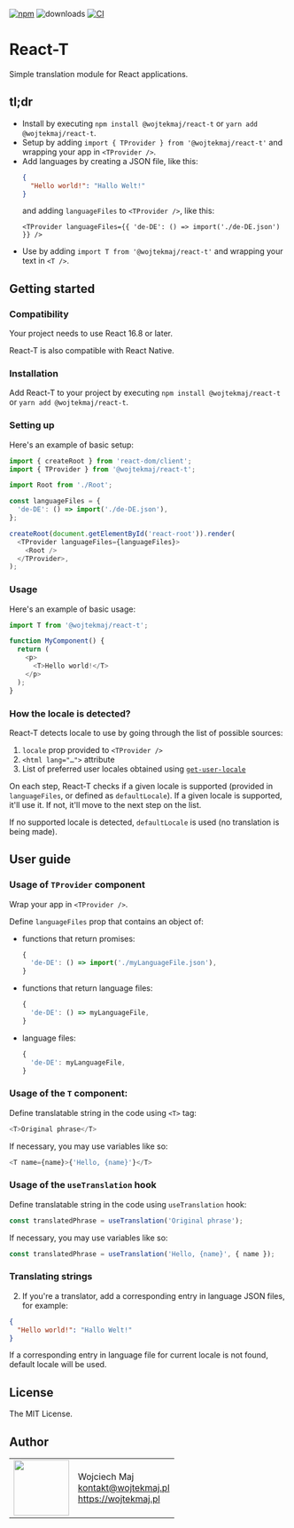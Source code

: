 [![npm](https://img.shields.io/npm/v/@wojtekmaj/react-t.svg)](https://www.npmjs.com/package/@wojtekmaj/react-t) ![downloads](https://img.shields.io/npm/dt/@wojtekmaj/react-t.svg) [![CI](https://github.com/wojtekmaj/react-t/workflows/CI/badge.svg)](https://github.com/wojtekmaj/react-t/actions)

# React-T

Simple translation module for React applications.

## tl;dr

- Install by executing `npm install @wojtekmaj/react-t` or `yarn add @wojtekmaj/react-t`.
- Setup by adding `import { TProvider } from '@wojtekmaj/react-t'` and wrapping your app in `<TProvider />`.
- Add languages by creating a JSON file, like this:
  ```json
  {
    "Hello world!": "Hallo Welt!"
  }
  ```
  and adding `languageFiles` to `<TProvider />`, like this:
  ```tsx
  <TProvider languageFiles={{ 'de-DE': () => import('./de-DE.json') }} />
  ```
- Use by adding `import T from '@wojtekmaj/react-t'` and wrapping your text in `<T />`.

## Getting started

### Compatibility

Your project needs to use React 16.8 or later.

React-T is also compatible with React Native.

### Installation

Add React-T to your project by executing `npm install @wojtekmaj/react-t` or `yarn add @wojtekmaj/react-t`.

### Setting up

Here's an example of basic setup:

```ts
import { createRoot } from 'react-dom/client';
import { TProvider } from '@wojtekmaj/react-t';

import Root from './Root';

const languageFiles = {
  'de-DE': () => import('./de-DE.json'),
};

createRoot(document.getElementById('react-root')).render(
  <TProvider languageFiles={languageFiles}>
    <Root />
  </TProvider>,
);
```

### Usage

Here's an example of basic usage:

```ts
import T from '@wojtekmaj/react-t';

function MyComponent() {
  return (
    <p>
      <T>Hello world!</T>
    </p>
  );
}
```

### How the locale is detected?

React-T detects locale to use by going through the list of possible sources:

1. `locale` prop provided to `<TProvider />`
2. `<html lang="…">` attribute
3. List of preferred user locales obtained using [`get-user-locale`](https://github.com/wojtekmaj/get-user-locale)

On each step, React-T checks if a given locale is supported (provided in `languageFiles`, or defined as `defaultLocale`). If a given locale is supported, it'll use it. If not, it'll move to the next step on the list.

If no supported locale is detected, `defaultLocale` is used (no translation is being made).

## User guide

### Usage of `TProvider` component

Wrap your app in `<TProvider />`.

Define `languageFiles` prop that contains an object of:

- functions that return promises:
  ```ts
  {
    'de-DE': () => import('./myLanguageFile.json'),
  }
  ```
- functions that return language files:
  ```ts
  {
    'de-DE': () => myLanguageFile,
  }
  ```
- language files:
  ```ts
  {
    'de-DE': myLanguageFile,
  }
  ```

### Usage of the `T` component:

Define translatable string in the code using `<T>` tag:

```ts
<T>Original phrase</T>
```

If necessary, you may use variables like so:

```ts
<T name={name}>{'Hello, {name}'}</T>
```

### Usage of the `useTranslation` hook

Define translatable string in the code using `useTranslation` hook:

```ts
const translatedPhrase = useTranslation('Original phrase');
```

If necessary, you may use variables like so:

```ts
const translatedPhrase = useTranslation('Hello, {name}', { name });
```

### Translating strings

2. If you're a translator, add a corresponding entry in language JSON files, for example:

```json
{
  "Hello world!": "Hallo Welt!"
}
```

If a corresponding entry in language file for current locale is not found, default locale will be used.

## License

The MIT License.

## Author

<table>
  <tr>
    <td>
      <img src="https://github.com/wojtekmaj.png?s=100" width="100">
    </td>
    <td>
      Wojciech Maj<br />
      <a href="mailto:kontakt@wojtekmaj.pl">kontakt@wojtekmaj.pl</a><br />
      <a href="https://wojtekmaj.pl">https://wojtekmaj.pl</a>
    </td>
  </tr>
</table>
